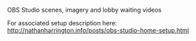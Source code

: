 OBS Studio scenes, imagery and lobby waiting videos

For associated setup description here:
http://nathanharrington.info/posts/obs-studio-home-setup.html
